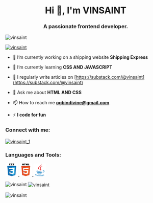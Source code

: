 

<!---
vinsaint1/vinsaint1 is a ✨ special ✨ repository because its `README.md` (this file) appears on your GitHub profile.
You can click the Preview link to take a look at your changes.
--->
<h1 align="center">Hi 👋, I'm VINSAINT</h1>
<h3 align="center">A passionate frontend developer.</h3>

<p align="left"> <img src="https://komarev.com/ghpvc/?username=vinsaint&label=Profile%20views&color=0e75b6&style=flat" alt="vinsaint" /> </p>

<p align="left"> <a href="https://github.com/ryo-ma/github-profile-trophy"><img src="https://github-profile-trophy.vercel.app/?username=vinsaint" alt="vinsaint" /></a> </p>

- 🔭 I’m currently working on a shipping website **Shipping Express**

- 🌱 I’m currently learning **CSS AND JAVASCRIPT**

- 📝 I regularly write articles on [https://substack.com/@vinsaint](https://substack.com/@vinsaint)

- 💬 Ask me about **HTML AND CSS**

- 📫 How to reach me **ogbindivine@gmail.com**

- ⚡ **I code for fun**

<h3 align="left">Connect with me:</h3>
<p align="left">
<a href="https://twitter.com/vinsaint_1" target="blank"><img align="center" src="https://raw.githubusercontent.com/rahuldkjain/github-profile-readme-generator/master/src/images/icons/Social/twitter.svg" alt="vinsaint_1" height="30" width="40" /></a>
</p>

<h3 align="left">Languages and Tools:</h3>
<p align="left"> <a href="https://www.w3schools.com/css/" target="_blank" rel="noreferrer"> <img src="https://raw.githubusercontent.com/devicons/devicon/master/icons/css3/css3-original-wordmark.svg" alt="css3" width="40" height="40"/> </a> <a href="https://www.w3.org/html/" target="_blank" rel="noreferrer"> <img src="https://raw.githubusercontent.com/devicons/devicon/master/icons/html5/html5-original-wordmark.svg" alt="html5" width="40" height="40"/> </a> <a href="https://www.java.com" target="_blank" rel="noreferrer"> <img src="https://raw.githubusercontent.com/devicons/devicon/master/icons/java/java-original.svg" alt="java" width="40" height="40"/> </a> </p>

<p><img align="left" src="https://github-readme-stats.vercel.app/api/top-langs?username=vinsaint&show_icons=true&locale=en&layout=compact" alt="vinsaint" /></p>

<p>&nbsp;<img align="center" src="https://github-readme-stats.vercel.app/api?username=vinsaint&show_icons=true&locale=en" alt="vinsaint" /></p>

<p><img align="center" src="https://github-readme-streak-stats.herokuapp.com/?user=vinsaint&" alt="vinsaint" /></p>
